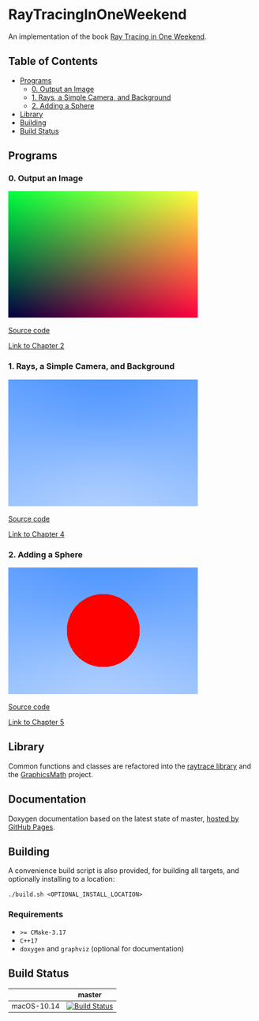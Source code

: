 # RayTracingInOneWeekend

An implementation of the book [Ray Tracing in One Weekend](https://raytracing.github.io/books/RayTracingInOneWeekend.html).  

## Table of Contents

- [Programs](#programs)
  * [0. Output an Image](#0-output-an-image)
  * [1. Rays, a Simple Camera, and Background](#1-rays-a-simple-camera-and-background)
  * [2. Adding a Sphere](#2-adding-a-sphere)
- [Library](#library)
- [Building](#building)
- [Build Status](#build-status)

## Programs

### 0. Output an Image

![Image](./src/0_outputAnImage/output.png)

[Source code](./src/0_outputAnImage/main.cpp)

[Link to Chapter 2](https://raytracing.github.io/books/RayTracingInOneWeekend.html#outputanimage)

### 1. Rays, a Simple Camera, and Background

![Image](./src/1_raysCameraAndBackground/output.png)

[Source code](./src/1_raysCameraAndBackground/main.cpp)

[Link to Chapter 4](https://raytracing.github.io/books/RayTracingInOneWeekend.html#rays,asimplecamera,andbackground)

### 2. Adding a Sphere

![Image](./src/2_addingASphere/output.png)

[Source code](./src/2_addingASphere/main.cpp)

[Link to Chapter 5](https://raytracing.github.io/books/RayTracingInOneWeekend.html#addingasphere)

## Library

Common functions and classes are refactored into the [raytrace library](./src/raytrace) and the [GraphicsMath](https://github.com/moddyz/GraphicsMath) project.

## Documentation

Doxygen documentation based on the latest state of master, [hosted by GitHub Pages](https://moddyz.github.io/RayTracingInOneWeekend/).

## Building

A convenience build script is also provided, for building all targets, and optionally installing to a location:
```
./build.sh <OPTIONAL_INSTALL_LOCATION>
```

### Requirements

- `>= CMake-3.17`
- `C++17`
- `doxygen` and `graphviz` (optional for documentation)

## Build Status

|       | master | 
| ----- | ------ | 
| macOS-10.14 | [![Build Status](https://travis-ci.com/moddyz/RayTracingInOneWeekend.svg?branch=master)](https://travis-ci.com/moddyz/RayTracingInOneWeekend) |
